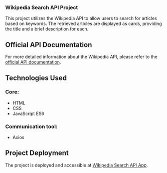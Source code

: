 ### Wikipedia Search API Project

This project utilizes the Wikipedia API to allow users to search for articles based on keywords. The retrieved articles are displayed as cards, providing the title and a brief description for each.

## Official API Documentation
For more detailed information about the Wikipedia API, please refer to the [official API documentation](https://www.mediawiki.org/wiki/API:Main_page).

## Technologies Used
### Core:
- HTML
- CSS
- JavaScript ES6

### Communication tool:
- Axios

## Project Deployment
The project is deployed and accessible at [Wikipedia Search API App](https://wikipedia-search-api-app-project.netlify.app/).
